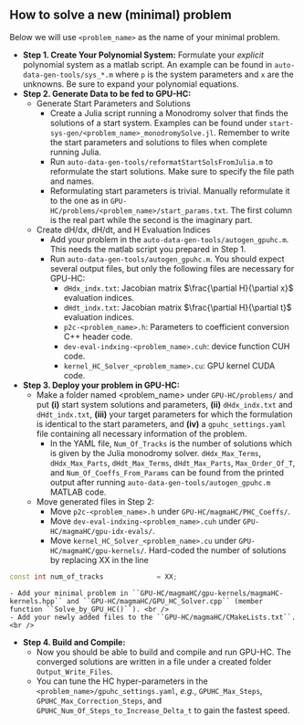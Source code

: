 ## How to solve a new (minimal) problem

Below we will use ``<problem_name>`` as the name of your minimal problem. <br />

- **Step 1. Create Your Polynomial System:** Formulate your _explicit_ polynomial system as a matlab script. An example can be found in ``auto-data-gen-tools/sys_*.m`` where ``p`` is the system parameters and ``x`` are the unknowns. Be sure to expand your polynomial equations. 
- **Step 2. Generate Data to be fed to GPU-HC:**
    - Generate Start Parameters and Solutions
	    - Create a Julia script running a Monodromy solver that finds the solutions of a start system. Examples can be found under ``start-sys-gen/<problem_name>_monodromySolve.jl``. Remember to write the start parameters and solutions to files when complete running Julia. <br />
	    - Run ``auto-data-gen-tools/reformatStartSolsFromJulia.m`` to reformulate the start solutions. Make sure to specify the file path and names. <br />
        - Reformulating start parameters is trivial. Manually reformulate it to the one as in ``GPU-HC/problems/<problem_name>/start_params.txt``. The first column is the real part while the second is the imaginary part. <br />
    - Create dH/dx, dH/dt, and H Evaluation Indices
        - Add your problem in the ``auto-data-gen-tools/autogen_gpuhc.m``. This needs the matlab script you prepared in Step 1. <br />
	    - Run ``auto-data-gen-tools/autogen_gpuhc.m``. You should expect several output files, but only the following files are necessary for GPU-HC: <br />
		    - ``dHdx_indx.txt``: Jacobian matrix $\frac{\partial H}{\partial x}$ evaluation indices. <br />
		    - ``dHdt_indx.txt``: Jacobian matrix $\frac{\partial H}{\partial t}$ evaluation indices. <br />
		    - ``p2c-<problem_name>.h``: Parameters to coefficient conversion C++ header code. <br />
			- ``dev-eval-indxing-<problem_name>.cuh``: device function CUH code. <br />
			- ``kernel_HC_Solver_<problem_name>.cu``: GPU kernel CUDA code. <br /> 
- **Step 3. Deploy your problem in GPU-HC:** 
	- Make a folder named <problem_name> under ``GPU-HC/problems/`` and put __(i)__ start system solutions and parameters, __(ii)__ ``dHdx_indx.txt`` and ``dHdt_indx.txt``, __(iii)__ your target parameters for which the formulation is identical to the start parameters, and __(iv)__ a ``gpuhc_settings.yaml`` file containing all necessary information of the problem.  <br />
		- In the YAML file, ``Num_Of_Tracks`` is the number of solutions which is given by the Julia monodromy solver. ``dHdx_Max_Terms``, ``dHdx_Max_Parts``, ``dHdt_Max_Terms``, ``dHdt_Max_Parts``, ``Max_Order_Of_T``, and ``Num_Of_Coeffs_From_Params`` can be found from the printed output after running ``auto-data-gen-tools/autogen_gpuhc.m`` MATLAB code. <br />
	- Move generated files in Step 2: <br />
		- Move ``p2c-<problem_name>.h`` under ``GPU-HC/magmaHC/PHC_Coeffs/``. <br />
		- Move ``dev-eval-indxing-<problem_name>.cuh`` under ``GPU-HC/magmaHC/gpu-idx-evals/``. <br />
		- Move ``kernel_HC_Solver_<problem_name>.cu`` under ``GPU-HC/magmaHC/gpu-kernels/``. Hard-coded the number of solutions by replacing XX in the line 
```cpp
const int num_of_tracks             = XX;
```
	- Add your minimal problem in ``GPU-HC/magmaHC/gpu-kernels/magmaHC-kernels.hpp`` and ``GPU-HC/magmaHC/GPU_HC_Solver.cpp`` (member function ``Solve_by_GPU_HC()``). <br />
	- Add your newly added files to the ``GPU-HC/magmaHC/CMakeLists.txt``. <br />
- **Step 4. Build and Compile:**
	- Now you should be able to build and compile and run GPU-HC. The converged solutions are written in a file under a created folder ``Output_Write_Files``. <br />
	- You can tune the HC hyper-parameters in the ``<problem_name>/gpuhc_settings.yaml``, _e.g._, ``GPUHC_Max_Steps``, ``GPUHC_Max_Correction_Steps``, and ``GPUHC_Num_Of_Steps_to_Increase_Delta_t`` to gain the fastest speed. <br />

<br />